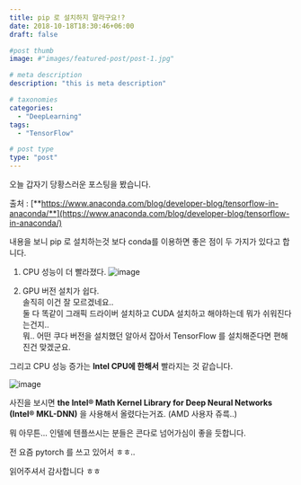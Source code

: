```yaml
---
title: pip 로 설치하지 말라구요!?
date: 2018-10-18T18:30:46+06:00
draft: false

#post thumb
image: #"images/featured-post/post-1.jpg"

# meta description
description: "this is meta description"

# taxonomies
categories:
  - "DeepLearning"
tags:
  - "TensorFlow"

# post type
type: "post"
---
```


오늘 갑자기 당황스러운 포스팅을 봤습니다.

출처 : [**https://www.anaconda.com/blog/developer-blog/tensorflow-in-anaconda/**](https://www.anaconda.com/blog/developer-blog/tensorflow-in-anaconda/)

내용을 보니 pip 로 설치하는것 보다 conda를 이용하면 좋은 점이 두 가지가 있다고 합니다.

1. CPU 성능이 더 빨라졌다.
![image](https://www.anaconda.com/wp-content/uploads/TensorFlowTraining.png)


2. GPU 버전 설치가 쉽다.  
  솔직히 이건 잘 모르겠네요..   
  둘 다 똑같이 그래픽 드라이버 설치하고 CUDA 설치하고 해야하는데 뭐가 쉬워진다는건지..  
  뭐.. 어떤 쿠다 버전을 설치했던 알아서 잡아서 TensorFlow 를 설치해준다면 편해진건 맞겠군요.  


그리고 CPU 성능 증가는 **Intel CPU에 한해서** 빨라지는 것 같습니다.

![image](/images/post/nopip/02.png)

사진을 보시면 **the Intel® Math Kernel Library for Deep Neural Networks (Intel® MKL-DNN)** 을 사용해서 올렸다는거죠. (AMD 사용자 쥬륵..)

뭐 아무튼... 인텔에 텐플쓰시는 분들은 콘다로 넘어가심이 좋을 듯합니다.

전 요즘 pytorch 를 쓰고 있어서 ㅎㅎ..

읽어주셔서 감사합니다 ㅎㅎ
